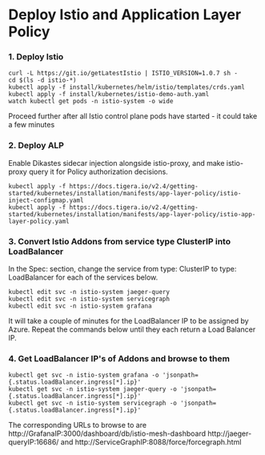 # Deploy Istio and Application Layer Policy


### 1. Deploy Istio

```
curl -L https://git.io/getLatestIstio | ISTIO_VERSION=1.0.7 sh - 
cd $(ls -d istio-*)
kubectl apply -f install/kubernetes/helm/istio/templates/crds.yaml
kubectl apply -f install/kubernetes/istio-demo-auth.yaml
watch kubectl get pods -n istio-system -o wide
```

Proceed further after all Istio control plane pods have started - it could take a few minutes

### 2. Deploy ALP

Enable Dikastes sidecar injection alongside istio-proxy, and make istio-proxy query it for Policy authorization decisions.
```
kubectl apply -f https://docs.tigera.io/v2.4/getting-started/kubernetes/installation/manifests/app-layer-policy/istio-inject-configmap.yaml
kubectl apply -f https://docs.tigera.io/v2.4/getting-started/kubernetes/installation/manifests/app-layer-policy/istio-app-layer-policy.yaml
```

### 3. Convert Istio Addons from service type ClusterIP into LoadBalancer

In the Spec: section, change the service from type: ClusterIP to type: LoadBalancer for each of the services below.

```
kubectl edit svc -n istio-system jaeger-query
kubectl edit svc -n istio-system servicegraph
kubectl edit svc -n istio-system grafana
```
It will take a couple of minutes for the LoadBalancer IP to be assigned by Azure. Repeat the commands below until they each return a Load Balancer IP.

### 4. Get LoadBalancer IP's of Addons and browse to them
```
kubectl get svc -n istio-system grafana -o 'jsonpath={.status.loadBalancer.ingress[*].ip}'
kubectl get svc -n istio-system jaeger-query -o 'jsonpath={.status.loadBalancer.ingress[*].ip}'
kubectl get svc -n istio-system servicegraph -o 'jsonpath={.status.loadBalancer.ingress[*].ip}'
```

The corresponding URLs to browse to are http://GrafanaIP:3000/dashboard/db/istio-mesh-dashboard http://jaeger-queryIP:16686/ and http://ServiceGraphIP:8088/force/forcegraph.html


